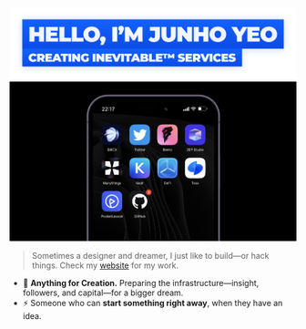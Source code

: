 <a href="http://junho.io/about" title="Website">
  <img alt="Hello, I'm Junho Yeo" src="https://github.com/junhoyeo/junhoyeo/raw/main/images/title-2.png" width="612" />
</a>

<a href="http://junho.io/about">
  <img alt="My Work" src="https://github.com/junhoyeo/junhoyeo/raw/main/images/preview.jpg?v=2" />
</a>

> Sometimes a designer and dreamer, I just like to build—or hack things. Check my [website](https://junho.io/about) for my work.

- 🦄 **Anything for Creation.** Preparing the infrastructure—insight, followers, and capital—for a bigger dream.
- ⚡️ Someone who can **start something right away**, when they have an idea.

